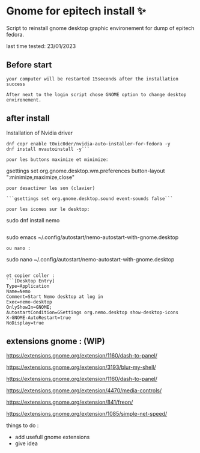 # Gnome for epitech install ✨
Script to reinstall gnome desktop graphic environement for dump of epitech fedora.
 
last time tested: 
23/01/2023

<h2>Before start</h2>


```
your computer will be restarted 15seconds after the installation success
```

```
After next to the login script chose GNOME option to change desktop environement.
```

<h2>after install</h2>

Installation of Nvidia driver

```dnf install dnf-plugins-core -y
dnf copr enable t0xic0der/nvidia-auto-installer-for-fedora -y
dnf install nvautoinstall -y```

pour les buttons maximize et minimize: 
```
gsettings set org.gnome.desktop.wm.preferences button-layout ":minimize,maximize,close"
```
pour desactiver les son (clavier)

```gsettings set org.gnome.desktop.sound event-sounds false```

pour les icones sur le desktop:
```
sudo dnf install nemo
```
```
sudo emacs ~/.config/autostart/nemo-autostart-with-gnome.desktop
```
ou nano :
```
sudo nano ~/.config/autostart/nemo-autostart-with-gnome.desktop
```

et copier coller : 
```[Desktop Entry]
Type=Application
Name=Nemo
Comment=Start Nemo desktop at log in
Exec=nemo-desktop
OnlyShowIn=GNOME;
AutostartCondition=GSettings org.nemo.desktop show-desktop-icons
X-GNOME-AutoRestart=true
NoDisplay=true
```

<h2>extensions gnome : (WIP)</h2>

https://extensions.gnome.org/extension/1160/dash-to-panel/

https://extensions.gnome.org/extension/3193/blur-my-shell/

https://extensions.gnome.org/extension/1160/dash-to-panel/

https://extensions.gnome.org/extension/4470/media-controls/

https://extensions.gnome.org/extension/841/freon/

https://extensions.gnome.org/extension/1085/simple-net-speed/



things to do :
+ add usefull gnome extensions
+ give idea
